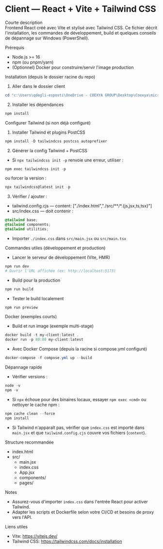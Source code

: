 # Client — React + Vite + Tailwind CSS

Courte description  
Frontend React créé avec Vite et stylisé avec Tailwind CSS. Ce fichier décrit l'installation, les commandes de développement, build et quelques conseils de dépannage sur Windows (PowerShell).

Prérequis
- Node.js >= 16
- npm (ou pnpm/yarn)
- (Optionnel) Docker pour construire/servir l'image production

Installation (depuis le dossier racine du repo)
1. Aller dans le dossier client
```powershell
cd "c:\Users\qdegli-esposti\OneDrive - COEXYA GROUP\Desktop\Coexya\micro-saas-QD\pwa-planteau-api\client"
```

2. Installer les dépendances
```powershell
npm install
```

Configurer Tailwind (si non déjà configuré)
1. Installer Tailwind et plugins PostCSS
```powershell
npm install -D tailwindcss postcss autoprefixer
```

2. Générer la config Tailwind + PostCSS
- Si `npx tailwindcss init -p` renvoie une erreur, utiliser :
```powershell
npm exec tailwindcss init -p
```
ou forcer la version :
```powershell
npx tailwindcss@latest init -p
```

3. Vérifier / ajouter :
- tailwind.config.cjs — content: ["./index.html","./src/**/*.{js,jsx,ts,tsx}"]
- src/index.css — doit contenir :
```css
@tailwind base;
@tailwind components;
@tailwind utilities;
```
- Importer `./index.css` dans `src/main.jsx` ou `src/main.tsx`

Commandes utiles (développement et production)
- Lancer le serveur de développement (Vite, HMR)
```powershell
npm run dev
# Ouvrir l'URL affichée (ex: http://localhost:5173)
```

- Build pour la production
```powershell
npm run build
```

- Tester le build localement
```powershell
npm run preview
```

Docker (exemples courts)
- Build et run image (exemple multi-stage)
```powershell
docker build -t my-client:latest .
docker run -p 80:80 my-client:latest
```

- Avec Docker Compose (depuis la racine si compose.yml configuré)
```powershell
docker-compose -f compose.yml up --build
```

Dépannage rapide
- Vérifier versions :
```powershell
node -v
npm -v
```
- Si `npx` échoue pour des binaires locaux, essayer `npm exec <cmd>` ou nettoyer le cache npm :
```powershell
npm cache clean --force
npm install
```
- Si Tailwind n'apparaît pas, vérifier que `index.css` est importé dans `main.jsx` et que `tailwind.config.cjs` couvre vos fichiers (`content`).

Structure recommandée
- index.html
- src/
  - main.jsx
  - index.css
  - App.jsx
  - components/
  - pages/

Notes
- Assurez-vous d'importer `index.css` dans l'entrée React pour activer Tailwind.
- Adapter les scripts et Dockerfile selon votre CI/CD et besoins de proxy vers l'API.

Liens utiles
- Vite: https://vitejs.dev/
- Tailwind CSS: https://tailwindcss.com/docs/installation